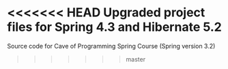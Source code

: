 <<<<<<< HEAD
Upgraded project files for Spring 4.3 and Hibernate 5.2
=======
Source code for Cave of Programming Spring Course (Spring version 3.2)
>>>>>>> master

